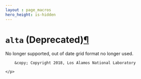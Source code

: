 ```yaml
---
layout : page_macros
hero_height: is-hidden
---
```


<h1><code class="docutils literal notranslate"><span class="pre">alta</span></code> (Deprecated)<a class="headerlink" href="#alta-deprecated" title="Permalink to this headline">¶</a></h1>
<p>No longer supported, out of date grid format no longer used.</p>
  <div role="contentinfo">
    <p>
        
        &copy; Copyright 2018, Los Alamos National Laboratory

    </p>
  </div>